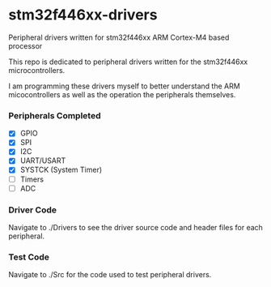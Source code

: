 # stm32f446xx-drivers
Peripheral drivers written for stm32f446xx ARM Cortex-M4 based processor

This repo is dedicated to peripheral drivers written for the stm32f446xx microcontrollers. 

I am programming these drivers myself to better understand the ARM micocontrollers as well as the operation the peripherals themselves.

### Peripherals Completed
- [x] GPIO
- [x] SPI
- [x] I2C
- [x] UART/USART
- [x] SYSTCK (System Timer)
- [ ] Timers
- [ ] ADC

### Driver Code
Navigate to ./Drivers to see the driver source code and header files for each peripheral.

### Test Code
Navigate to ./Src for the code used to test peripheral drivers.
